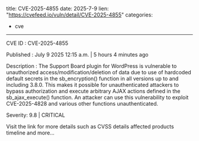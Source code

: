  
title: CVE-2025-4855
date: 2025-7-9
lien: "https://cvefeed.io/vuln/detail/CVE-2025-4855"
categories:
  - cve
---

CVE ID : CVE-2025-4855

Published :  July 9
2025
12:15 a.m. | 5 hours
4 minutes ago

Description : The Support Board plugin for WordPress is vulnerable to unauthorized access/modification/deletion of data due to use of hardcoded default secrets in the sb_encryption() function in all versions up to
and including
3.8.0. This makes it possible for unauthenticated attackers to bypass authorization and execute arbitrary AJAX actions defined in the sb_ajax_execute() function. An attacker can use this vulnerability to exploit CVE-2025-4828 and various other functions unauthenticated.

Severity: 9.8 | CRITICAL

Visit the link for more details
such as CVSS details
affected products
timeline
and more...
